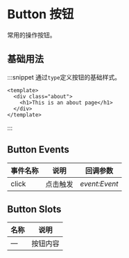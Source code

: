 # Button 按钮

常用的操作按钮。

## 基础用法

:::snippet 通过`type`定义按钮的基础样式。

```vue
<template>
  <div class="about">
    <h1>This is an about page</h1>
  </div>
</template>
```

:::

## Button Events

| 事件名称 | 说明     | 回调参数      |
| -------- | -------- | ------------- |
| click    | 点击触发 | _event:Event_ |

## Button Slots

| 名称 | 说明     |
| ---- | -------- |
| —    | 按钮内容 |
